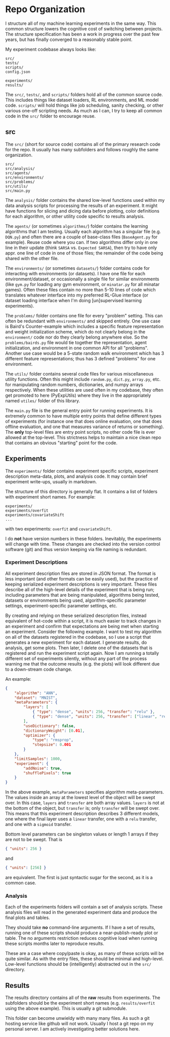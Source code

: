 # Repo Organization
I structure all of my machine learning experiments in the same way.
This common structure lowers the cognitive cost of switching between projects.
The structure specification has been a work in progress over the past few years, but has finally converged to a reasonably stable point.

My experiment codebase always looks like:
```
src/
tests/
scripts/
config.json

experiments/
results/
```

The `src/`, `tests/`, and `scripts/` folders hold all of the common source code.
This includes things like dataset loaders, RL environments, and ML model code.
`scripts/` will hold things like job scheduling, sanity checking, or other various one-off scripting needs.
As much as I can, I try to keep all common code in the `src/` folder to encourage reuse.

## src
The `src/` (short for source code) contains all of the primary research code for the repo.
It usually has many subfolders and follows roughly the same organization.
```
src/
src/analysis/
src/agents/
src/environments/
src/problems/
src/utils/
src/main.py
```

The `analysis/` folder contains the shared low-level functions used within my data analysis scripts for processing the results of an experiment.
It might have functions for slicing and dicing data before plotting, color definitions for each algorithm, or other utility code specific to results analysis.

The `agents/` (or sometimes `algorithms/`) folder contains the learning algorithms that I am testing.
Usually each algorithm has a singular file (e.g. `DQN.py`) and often there are a couple of base-class files (`BaseAgent.py` for example).
Reuse code where you can.
If two algorithms differ only in one line in their update (think `SARSA` vs. `Expected SARSA`), then try to have only appr. one line of code in one of those files; the remainder of the code being shared with the other file.

The `environments/` (or sometimes `datasets/`) folder contains code for interacting with environments (or datasets).
I have one file for each environment/dataset, or occasionally a single file for similar environments (like `gym.py` for loading any gym environment, or `minatar.py` for all minatar games).
Often these files contain no more than 5-10 lines of code which translates whatever interface into my preferred RL-Glue interface (or dataset loading interface when I'm doing [un]supervised learning experiments).

The `problems/` folder contains one file for every "problem" setting.
This can often be redundant with `environments/` and skipped entirely.
One use case is Baird's Counter-example which includes a specific feature representation and weight initialization scheme, which do not clearly belong in the `environment/` code nor do they clearly belong anywhere else.
So the `problems/bairds.py` file would tie together the representation, agent initialization, and environment in one common API for all "problems".
Another use case would be a 5-state random walk environment which has 3 different feature representations; thus has 3 defined "problems" for one environment.

The `utils/` folder contains several code files for various miscellaneous utility functions.
Often this might include `random.py`, `dict.py`, `array.py`, etc. for manipulating random numbers, dictionaries, and numpy arrays respectively.
When these utilities are used often in my codebase, they often get promoted to here (PyExpUtils) where they live in the appropriately named `utiles/` folder of this library.

The `main.py` file is the general entry point for running experiments.
It is extremely common to have multiple entry points that define different types of experiments (for instance one that does online evaluation, one that does offline evaluation, and one that measures variance of returns or something).
The **only** top-level files are entry point scripts, no other code file is ever allowed at the top-level.
This strictness helps to maintain a nice clean repo that contains an obvious "starting" point for the code.

## Experiments
The `experiments/` folder contains experiment specific scripts, experiment description meta-data, plots, and analysis code.
It may contain brief experiment write-ups, usually in markdown.

The structure of this directory is generally flat.
It contains a list of folders with experiment short names.
For example:
```
experiments/
experiments/overfit
experiments/covariateShift
...
```
with two experiments: `overfit` and `covariateShift`.

I do **not** have version numbers in these folders.
Inevitably, the experiments will change with time.
These changes are checked into the version control software (git) and thus version keeping via file naming is redundant.

### Experiment Descriptions
All experiment description files are stored in JSON format.
The format is less important (and other formats can be easily used), but the practice of keeping serialized experiment descriptions is very important.
These files describe all of the high-level details of the experiment that is being run; including parameters that are being manipulated, algorithms being tested, datasets or environments being used, algorithm-specific parameter settings, experiment-specific parameter settings, etc.

By creating and relying on these serialized description files, instead equivalent of hot-code within a script, it is much easier to track changes in an experiment and confirm that expectations are being met when starting an experiment.
Consider the following example.
I want to test my algorithm on all of the datasets registered in the codebase, so I use a script that generates a new experiment for each dataset.
I generate results, do analysis, get some plots.
Then later, I delete one of the datasets that is registered and run the experiment script again.
Now I am running a totally different set of experiments silently, without any part of the process warning me that the outcome results (e.g. the plots) will look different due to a down-stream code change.

An example:
```JSON
{
    "algorithm": "ANN",
    "dataset": "MNIST",
    "metaParameters": {
        "layers": [
            { "type": "dense", "units": 256, "transfer": "relu" },
            { "type": "dense", "units": 256, "transfer": ["linear", "relu", "sigmoid"] }
        ],
        "useDictionary": false,
        "dictionaryWeight": [0.01],
        "optimizer": {
            "type": "rmsprop",
            "stepsize": 0.001
        }
    },
    "limitSamples": 1000,
    "experiment": {
        "addNoise": true,
        "shufflePixels": true
    }
}
```

In the above example, `metaParameters` specifies algorithm meta-parameters.
The values inside an array at the lowest level of the object will be swept over.
In this case, `layers` and `transfer` are both array values.
`layers` is not at the bottom of the object, but `transfer` is; only `transfer` will be swept over.
This means that this experiment description describes 3 different models, one where the final layer uses a `linear` transfer, one with a `relu` transfer, and one with a `sigmoid` transfer.

Bottom level parameters can be singleton values or length 1 arrays if they are not to be swept.
That is
```JSON
{ "units": 256 }
```
and
```JSON
{ "units": [256] }
```
are equivalent.
The first is just syntactic sugar for the second, as it is a common case.

### Analysis
Each of the experiments folders will contain a set of analysis scripts.
These analysis files will read in the generated experiment data and produce the final plots and tables.

They should take **no** command-line arguments.
If I have a set of results, running one of these scripts should produce a near-publish-ready plot or table.
The no arguments restriction reduces cognitive load when running these scripts months later to reproduce results.

These are a case where copy/paste is okay, as many of these scripts will be quite similar.
As with the entry files, these should be minimal and high-level.
Low-level functions should be (intelligently) abstracted out in the `src/` directory.

## Results
The results directory contains all of the **raw** results from experiments.
The subfolders should be the experiment short names (e.g. `results/overfit` using the above example).
This is usually a git submodule.

This folder can become unwieldy with many many files.
As such a git hosting service like github will not work.
Usually I host a git repo on my personal server.
I am actively investigating better solutions here.
